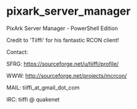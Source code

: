 # pixark_server_manager
PixArk Server Manager - PowerShell Edition




Credit to 'Tiiffi' for his fantastic RCON client!

Contact:

SFRG: https://sourceforge.net/u/tiiffi/profile/

 WWW:  http://sourceforge.net/projects/mcrcon/
 
 MAIL: tiiffi_at_gmail_dot_com
 
 IRC:  tiiffi @ quakenet
